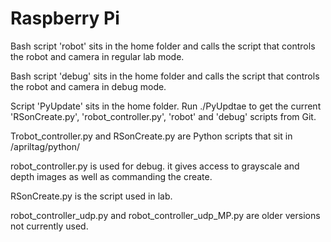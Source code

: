 # Raspberry Pi

Bash script 'robot' sits in the home folder and calls the script that controls the robot and camera in regular lab mode.

Bash script 'debug' sits in the home folder and calls the script that controls the robot and camera in debug mode.

Script 'PyUpdate' sits in the home folder. Run ./PyUpdtae to get the current 'RSonCreate.py', 'robot_controller.py', 'robot' and 'debug' scripts from Git.

Trobot_controller.py and RSonCreate.py are Python scripts that sit in /apriltag/python/     

robot_controller.py is used for debug. it gives access to grayscale and depth images as well as commanding the create.

RSonCreate.py is the script used in lab.

robot_controller_udp.py and robot_controller_udp_MP.py are older versions not currently used.

